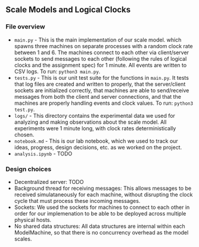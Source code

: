 ## Scale Models and Logical Clocks

### File overview
* `main.py` - This is the main implementation of our scale model. which spawns three machines on separate processes with a random clock rate between 1 and 6. The machines connect to each other via client/server sockets to send messages to each other (following the rules of logical clocks and the assignment spec) for 1 minute. All events are written to CSV logs. To run: `python3 main.py`.
* `tests.py` - This is our unit test suite for the functions in `main.py`. It tests that log files are created and written to properly, that the server/client sockets are initialized correctly, that machines are able to send/receive messages from both the client and server connections, and that the machines are properly handling events and clock values. To run: `python3 test.py`.
* `logs/` - This directory contains the experimental data we used for analyzing and making observations about the scale model. All experiments were 1 minute long, with clock rates deterministically chosen.
* `notebook.md` - This is our lab notebook, which we used to track our ideas, progress, design decisions, etc. as we worked on the project.
* `analysis.ipynb` - TODO


### Design choices
* Decentralized server: TODO
* Background thread for receiving messages: This allows messages to be received simulataneously for each machine, without disrupting the clock cycle that must process these incoming messages.
* Sockets: We used the sockets for machines to connect to each other in order for our implemenation to be able to be deployed across multiple physical hosts.
* No shared data structures: All data structures are internal within each ModelMachine, so that there is no concurrency overhead as the model scales.